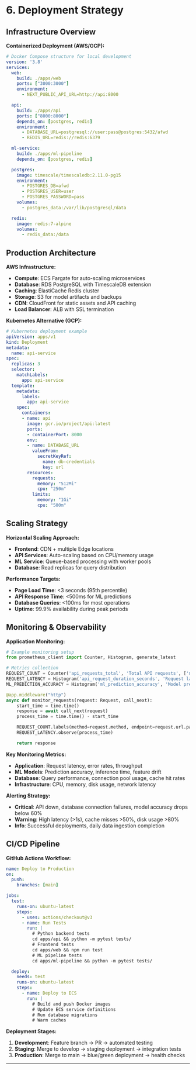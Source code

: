 # 6. Deployment Strategy

## Infrastructure Overview

**Containerized Deployment (AWS/GCP):**
```yaml
# Docker Compose structure for local development
version: '3.8'
services:
  web:
    build: ./apps/web
    ports: ["3000:3000"]
    environment:
      - NEXT_PUBLIC_API_URL=http://api:8000

  api:
    build: ./apps/api
    ports: ["8000:8000"]
    depends_on: [postgres, redis]
    environment:
      - DATABASE_URL=postgresql://user:pass@postgres:5432/afwd
      - REDIS_URL=redis://redis:6379

  ml-service:
    build: ./apps/ml-pipeline
    depends_on: [postgres, redis]

  postgres:
    image: timescale/timescaledb:2.11.0-pg15
    environment:
      - POSTGRES_DB=afwd
      - POSTGRES_USER=user
      - POSTGRES_PASSWORD=pass
    volumes:
      - postgres_data:/var/lib/postgresql/data

  redis:
    image: redis:7-alpine
    volumes:
      - redis_data:/data
```

## Production Architecture

**AWS Infrastructure:**
- **Compute**: ECS Fargate for auto-scaling microservices
- **Database**: RDS PostgreSQL with TimescaleDB extension
- **Caching**: ElastiCache Redis cluster
- **Storage**: S3 for model artifacts and backups
- **CDN**: CloudFront for static assets and API caching
- **Load Balancer**: ALB with SSL termination

**Kubernetes Alternative (GCP):**
```yaml
# Kubernetes deployment example
apiVersion: apps/v1
kind: Deployment
metadata:
  name: api-service
spec:
  replicas: 3
  selector:
    matchLabels:
      app: api-service
  template:
    metadata:
      labels:
        app: api-service
    spec:
      containers:
      - name: api
        image: gcr.io/project/api:latest
        ports:
        - containerPort: 8000
        env:
        - name: DATABASE_URL
          valueFrom:
            secretKeyRef:
              name: db-credentials
              key: url
        resources:
          requests:
            memory: "512Mi"
            cpu: "250m"
          limits:
            memory: "1Gi"
            cpu: "500m"
```

## Scaling Strategy

**Horizontal Scaling Approach:**
- **Frontend**: CDN + multiple Edge locations
- **API Services**: Auto-scaling based on CPU/memory usage
- **ML Service**: Queue-based processing with worker pools
- **Database**: Read replicas for query distribution

**Performance Targets:**
- **Page Load Time**: <3 seconds (95th percentile)
- **API Response Time**: <500ms for ML predictions
- **Database Queries**: <100ms for most operations
- **Uptime**: 99.9% availability during peak periods

## Monitoring & Observability

**Application Monitoring:**
```python
# Example monitoring setup
from prometheus_client import Counter, Histogram, generate_latest

# Metrics collection
REQUEST_COUNT = Counter('api_requests_total', 'Total API requests', ['method', 'endpoint'])
REQUEST_LATENCY = Histogram('api_request_duration_seconds', 'Request latency')
ML_PREDICTION_ACCURACY = Histogram('ml_prediction_accuracy', 'Model prediction accuracy')

@app.middleware("http")
async def monitor_requests(request: Request, call_next):
    start_time = time.time()
    response = await call_next(request)
    process_time = time.time() - start_time

    REQUEST_COUNT.labels(method=request.method, endpoint=request.url.path).inc()
    REQUEST_LATENCY.observe(process_time)

    return response
```

**Key Monitoring Metrics:**
- **Application**: Request latency, error rates, throughput
- **ML Models**: Prediction accuracy, inference time, feature drift
- **Database**: Query performance, connection pool usage, cache hit rates
- **Infrastructure**: CPU, memory, disk usage, network latency

**Alerting Strategy:**
- **Critical**: API down, database connection failures, model accuracy drops below 60%
- **Warning**: High latency (>1s), cache misses >50%, disk usage >80%
- **Info**: Successful deployments, daily data ingestion completion

## CI/CD Pipeline

**GitHub Actions Workflow:**
```yaml
name: Deploy to Production
on:
  push:
    branches: [main]

jobs:
  test:
    runs-on: ubuntu-latest
    steps:
      - uses: actions/checkout@v3
      - name: Run Tests
        run: |
          # Python backend tests
          cd apps/api && python -m pytest tests/
          # Frontend tests
          cd apps/web && npm run test
          # ML pipeline tests
          cd apps/ml-pipeline && python -m pytest tests/

  deploy:
    needs: test
    runs-on: ubuntu-latest
    steps:
      - name: Deploy to ECS
        run: |
          # Build and push Docker images
          # Update ECS service definitions
          # Run database migrations
          # Warm caches
```

**Deployment Stages:**
1. **Development**: Feature branch → PR → automated testing
2. **Staging**: Merge to develop → staging deployment → integration tests
3. **Production**: Merge to main → blue/green deployment → health checks

---
